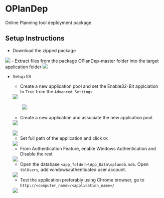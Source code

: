 # OPlanDep
Online Planning tool deployment package

## Setup Instructions
- Download the zipped package

<img src="https://github.com/izyte/GitAssets/blob/master/OPlanDep/download_from_github.png" />
- Extract files from the package OPlanDep-master folder into the target application folder
<img src="https://github.com/izyte/GitAssets/blob/master/OPlanDep/extract_files.png" />

- Setup IIS
  - Create a new application pool and set the Enable32-Bit applciation to ```True``` from the ```Advanced Settings```<br/>
  
  <div>
  <img src="https://github.com/izyte/GitAssets/blob/master/OPlanDep/create_app_pool.png" /><br/><br/>
  <img src="https://github.com/izyte/GitAssets/blob/master/OPlanDep/app_pool_adv_Enable32.png" style="margin-left:30px;" />
  </div><br/>
  
  
  - Create a new application and associate the new applcation pool
  <div>
  <img src="https://github.com/izyte/GitAssets/blob/master/OPlanDep/add_new_iis_app.png" /><br/><br/>
  <img src="https://github.com/izyte/GitAssets/blob/master/OPlanDep/add_new_iis_app_assign_pool.png" />
  </div>


  - Set full path of the application and click ``` OK ```
  <img src="https://github.com/izyte/GitAssets/blob/master/OPlanDep/add_new_iis_app_full_path.png" />
  


  - From Authentication Feature, enable Windows Authentication and Disable the rest
  <img src="https://github.com/izyte/GitAssets/blob/master/OPlanDep/add_new_iis_app_authentication.png" />
  
  
  - Open the database ```<app_folder>\App_Data\oplandb.mdb```. Open ``` tblUsers ```, add windowsauthenticated user account.
  <img src="https://github.com/izyte/GitAssets/blob/master/OPlanDep/set_user.png" />
  
  
  - Test the application preferably using Chrome browser, go to ``` http://<computer_name>/<application_name>/ ```
  <img src="https://github.com/izyte/GitAssets/blob/master/OPlanDep/test_run.png" />
  
  
  
  


